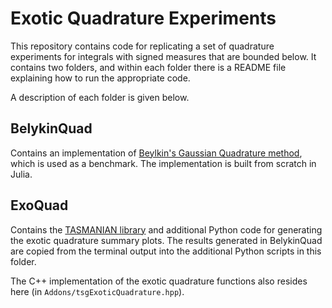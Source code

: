# Exotic Quadrature Experiments

This repository contains code for replicating a set of quadrature experiments for integrals with signed measures that are bounded below. It contains two folders, and within each folder there is a README file explaining how to run the appropriate code.

A description of each folder is given below.

## BelykinQuad
Contains an implementation of [Beylkin's Gaussian Quadrature method](https://www.sciencedirect.com/science/article/pii/S1063520312001066), which is used as a benchmark. The implementation is built from scratch in Julia.

## ExoQuad
Contains the [TASMANIAN library](https://tasmanian.ornl.gov/) and additional Python code for generating the exotic quadrature summary plots. The results generated in BelykinQuad are copied from the terminal output into the additional Python scripts in this folder.

The C++ implementation of the exotic quadrature functions also resides here (in `Addons/tsgExoticQuadrature.hpp`). 
